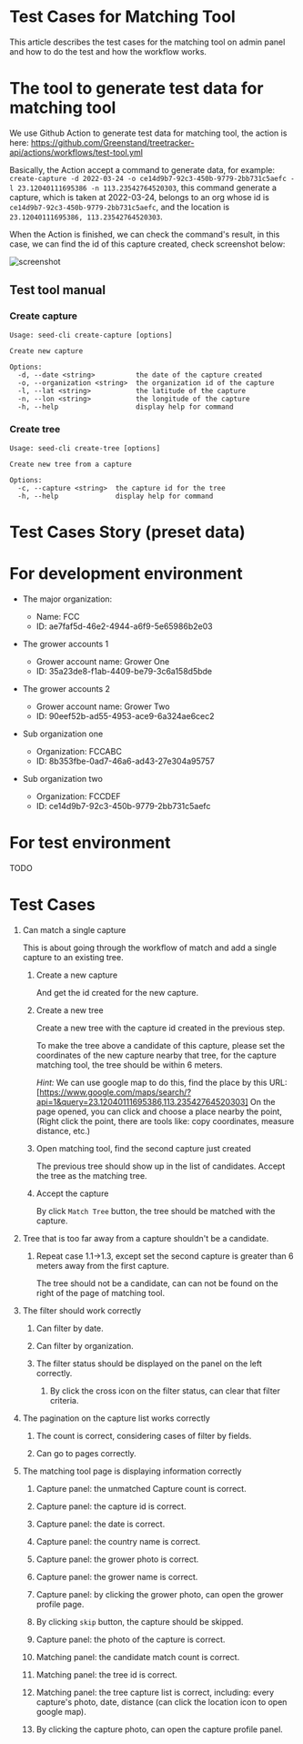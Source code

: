# Test Cases for Matching Tool

This article describes the test cases for the matching tool on admin panel and how to do the test and how the workflow works.

# The tool to generate test data for matching tool

We use Github Action to generate test data for matching tool, the action is here: https://github.com/Greenstand/treetracker-api/actions/workflows/test-tool.yml

Basically, the Action accept a command to generate data, for example: `create-capture -d 2022-03-24 -o ce14d9b7-92c3-450b-9779-2bb731c5aefc -l 23.12040111695386 -n 113.23542764520303`, this command generate a capture, which is taken at 2022-03-24, belongs to an org whose id is `ce14d9b7-92c3-450b-9779-2bb731c5aefc`, and the location is `23.12040111695386, 113.23542764520303`.

When the Action is finished, we can check the command's result, in this case, we can find the id of this capture created, check screenshot below:

![screenshot](https://dadior.s3.ap-northeast-1.amazonaws.com/20220324155749.png)

## Test tool manual

### Create capture

```
Usage: seed-cli create-capture [options]

Create new capture

Options:
  -d, --date <string>          the date of the capture created
  -o, --organization <string>  the organization id of the capture
  -l, --lat <string>           the latitude of the capture
  -n, --lon <string>           the longitude of the capture
  -h, --help                   display help for command
```

### Create tree

```
Usage: seed-cli create-tree [options]

Create new tree from a capture

Options:
  -c, --capture <string>  the capture id for the tree
  -h, --help              display help for command
```

# Test Cases Story (preset data)

# For development environment

- The major organization:

  - Name: FCC
  - ID: ae7faf5d-46e2-4944-a6f9-5e65986b2e03

- The grower accounts 1

  - Grower account name: Grower One
  - ID: 35a23de8-f1ab-4409-be79-3c6a158d5bde

- The grower accounts 2

  - Grower account name: Grower Two
  - ID: 90eef52b-ad55-4953-ace9-6a324ae6cec2

- Sub organization one

  - Organization: FCCABC
  - ID: 8b353fbe-0ad7-46a6-ad43-27e304a95757

- Sub organization two

  - Organization: FCCDEF
  - ID: ce14d9b7-92c3-450b-9779-2bb731c5aefc

# For test environment

TODO

# Test Cases

1. Can match a single capture

   This is about going through the workflow of match and add a single capture to an existing tree.

   1. Create a new capture

      And get the id created for the new capture.

   1. Create a new tree

      Create a new tree with the capture id created in the previous step.

      To make the tree above a candidate of this capture, please set the coordinates of the new capture nearby that tree, for the capture matching tool, the tree should be within 6 meters.

      _Hint:_ We can use google map to do this, find the place by this URL: [https://www.google.com/maps/search/?api=1&query=23.12040111695386,113.23542764520303]
      On the page opened, you can click and choose a place nearby the point, (Right click the point, there are tools like: copy coordinates, measure distance, etc.)

   1. Open matching tool, find the second capture just created

      The previous tree should show up in the list of candidates.
      Accept the tree as the matching tree.

   1. Accept the capture

      By click `Match Tree` button, the tree should be matched with the capture.

1. Tree that is too far away from a capture shouldn't be a candidate.

   1. Repeat case 1.1->1.3, except set the second capture is greater than 6 meters away from the first capture.

      The tree should not be a candidate, can can not be found on the right of the page of matching tool.

1. The filter should work correctly

   1. Can filter by date.

   1. Can filter by organization.

   1. The filter status should be displayed on the panel on the left correctly.

      1. By click the cross icon on the filter status, can clear that filter criteria.

1. The pagination on the capture list works correctly

   1. The count is correct, considering cases of filter by fields.

   1. Can go to pages correctly.

1. The matching tool page is displaying information correctly

   1. Capture panel: the unmatched Capture count is correct.

   1. Capture panel: the capture id is correct.

   1. Capture panel: the date is correct.

   1. Capture panel: the country name is correct.

   1. Capture panel: the grower photo is correct.

   1. Capture panel: the grower name is correct.

   1. Capture panel: by clicking the grower photo, can open the grower profile page.

   1. By clicking `skip` button, the capture should be skipped.

   1. Capture panel: the photo of the capture is correct.

   1. Matching panel: the candidate match count is correct.

   1. Matching panel: the tree id is correct.

   1. Matching panel: the tree capture list is correct, including: every capture's photo, date, distance (can click the location icon to open google map).

   1. By clicking the capture photo, can open the capture profile panel.
